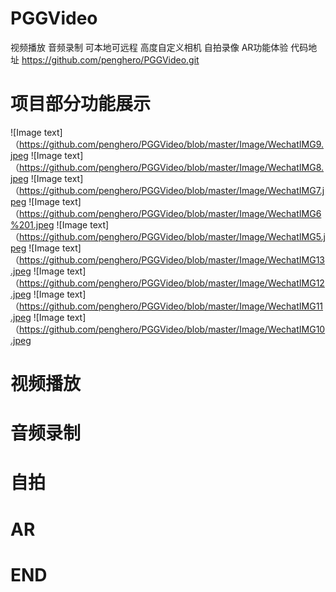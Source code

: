 # PGGVideo
视频播放 音频录制 可本地可远程  高度自定义相机 自拍录像 AR功能体验
代码地址 https://github.com/penghero/PGGVideo.git
# 项目部分功能展示
![Image text]（https://github.com/penghero/PGGVideo/blob/master/Image/WechatIMG9.jpeg
![Image text]（https://github.com/penghero/PGGVideo/blob/master/Image/WechatIMG8.jpeg
![Image text]（https://github.com/penghero/PGGVideo/blob/master/Image/WechatIMG7.jpeg
![Image text]（https://github.com/penghero/PGGVideo/blob/master/Image/WechatIMG6%201.jpeg
![Image text]（https://github.com/penghero/PGGVideo/blob/master/Image/WechatIMG5.jpeg
![Image text]（https://github.com/penghero/PGGVideo/blob/master/Image/WechatIMG13.jpeg
![Image text]（https://github.com/penghero/PGGVideo/blob/master/Image/WechatIMG12.jpeg
![Image text]（https://github.com/penghero/PGGVideo/blob/master/Image/WechatIMG11.jpeg
![Image text]（https://github.com/penghero/PGGVideo/blob/master/Image/WechatIMG10.jpeg
# 视频播放

# 音频录制

# 自拍

# AR

# END 

